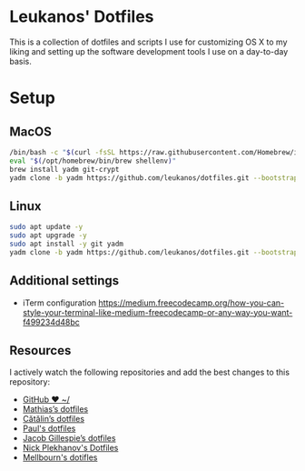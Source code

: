 #  Leukanos' Dotfiles
This is a collection of dotfiles and scripts I use for customizing OS X to my liking and setting up the software development tools I use on a day-to-day basis.

# Setup

## MacOS
```bash
/bin/bash -c "$(curl -fsSL https://raw.githubusercontent.com/Homebrew/install/HEAD/install.sh)"
eval "$(/opt/homebrew/bin/brew shellenv)"
brew install yadm git-crypt
yadm clone -b yadm https://github.com/leukanos/dotfiles.git --bootstrap
```

## Linux
```bash
sudo apt update -y
sudo apt upgrade -y
sudo apt install -y git yadm
yadm clone -b yadm https://github.com/leukanos/dotfiles.git --bootstrap
```


## Additional settings
- iTerm configuration https://medium.freecodecamp.org/how-you-can-style-your-terminal-like-medium-freecodecamp-or-any-way-you-want-f499234d48bc

## Resources

I actively watch the following repositories and add the best changes to this repository:
- [GitHub ❤ ~/](http://dotfiles.github.com/)
- [Mathias’s dotfiles](https://github.com/mathiasbynens/dotfiles)
- [Cătălin’s dotfiles](https://github.com/alrra/dotfiles)
- [Paul's dotfiles](https://github.com/paulirish/dotfiles)
- [Jacob Gillespie’s dotfiles](https://github.com/jacobwg/dotfiles)
- [Nick Plekhanov's Dotfiles](https://github.com/nicksp/dotfiles)
- [Mellbourn's dotifles](https://github.com/Mellbourn/dotfiles)